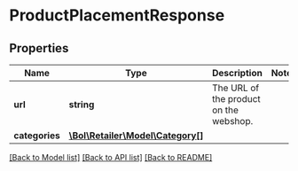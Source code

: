 # ProductPlacementResponse

## Properties
Name | Type | Description | Notes
------------ | ------------- | ------------- | -------------
**url** | **string** | The URL of the product on the webshop. | 
**categories** | [**\Bol\Retailer\Model\Category[]**](Category.md) |  | 

[[Back to Model list]](../../README.md#documentation-for-models) [[Back to API list]](../../README.md#documentation-for-api-endpoints) [[Back to README]](../../README.md)

